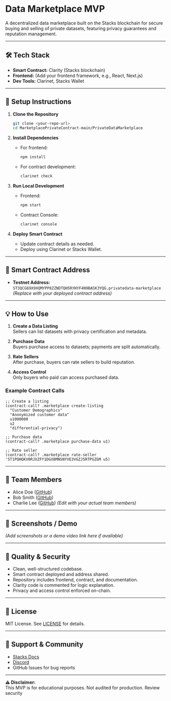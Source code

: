 # Data Marketplace MVP

A decentralized data marketplace built on the Stacks blockchain for secure buying and selling of private datasets, featuring privacy guarantees and reputation management.

---

## 🛠 Tech Stack

- **Smart Contract:** Clarity (Stacks blockchain)
- **Frontend:** (Add your frontend framework, e.g., React, Next.js)
- **Dev Tools:** Clarinet, Stacks Wallet

---

## 🚀 Setup Instructions

1. **Clone the Repository**
   ```bash
   git clone <your-repo-url>
   cd MarketplacePrivateContract-main/PrivateDataMarketplace
   ```

2. **Install Dependencies**
   - For frontend:  
     ```bash
     npm install
     ```
   - For contract development:  
     ```bash
     clarinet check
     ```

3. **Run Local Development**
   - Frontend:  
     ```bash
     npm start
     ```
   - Contract Console:  
     ```bash
     clarinet console
     ```

4. **Deploy Smart Contract**
   - Update contract details as needed.
   - Deploy using Clarinet or Stacks Wallet.

---

## 📄 Smart Contract Address

- **Testnet Address:** `ST3QCG69X9XQMYPP8ZZNDTQH5RYHYF4N9BASK3YQG.privatedata-marketplace`  
  *(Replace with your deployed contract address)*

---

## 💡 How to Use

1. **Create a Data Listing**  
   Sellers can list datasets with privacy certification and metadata.

2. **Purchase Data**  
   Buyers purchase access to datasets; payments are split automatically.

3. **Rate Sellers**  
   After purchase, buyers can rate sellers to build reputation.

4. **Access Control**  
   Only buyers who paid can access purchased data.

### Example Contract Calls

```clarity
;; Create a listing
(contract-call? .marketplace create-listing 
  "Customer Demographics" 
  "Anonymized customer data" 
  u1000000 
  u2 
  "differential-privacy")

;; Purchase data
(contract-call? .marketplace purchase-data u1)

;; Rate seller
(contract-call? .marketplace rate-seller 'ST1PQHQKV0RJXZFY1DGX8MNSNYVE3VGZJSRTPGZGM u5)
```

---

## 👥 Team Members

- Alice Doe ([GitHub](https://github.com/alicedoe))
- Bob Smith ([GitHub](https://github.com/bobsmith))
- Charlie Lee ([GitHub](https://github.com/charlielee))
*(Edit with your actual team members)*

---

## 📸 Screenshots / Demo

*(Add screenshots or a demo video link here if available)*

---

## 🌟 Quality & Security

- Clean, well-structured codebase.
- Smart contract deployed and address shared.
- Repository includes frontend, contract, and documentation.
- Clarity code is commented for logic explanation.
- Privacy and access control enforced on-chain.

---

## 📄 License

MIT License. See [LICENSE](LICENSE) for details.

---

## 🤝 Support & Community

- [Stacks Docs](https://docs.stacks.co/)
- [Discord](https://discord.gg/stacks)
- GitHub Issues for bug reports

---

**⚠️ Disclaimer:**  
This MVP is for educational purposes. Not audited for production. Review security
